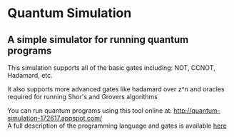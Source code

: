 # Quantum Simulation

A simple simulator for running quantum programs
---

This simulation supports all of the basic gates including: NOT, CCNOT, Hadamard, etc.

It also supports more advanced gates like hadamard over z^n and oracles required for running Shor's and Grovers algorithms  


You can run quantum programs using this tool online at: <http://quantum-simulation-172617.appspot.com/>  
A full description of the programming language and gates is available [here](language.md)
